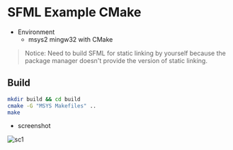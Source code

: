 # SFML Example CMake

* Environment
  * msys2 mingw32 with CMake

> Notice: Need to build SFML for static linking by yourself
> because the package manager doesn't provide the version of static linking.

## Build

```bash
mkdir build && cd build
cmake -G "MSYS Makefiles" ..
make
```

* screenshot

![sc1](https://i.imgur.com/HKFztKr.png)
